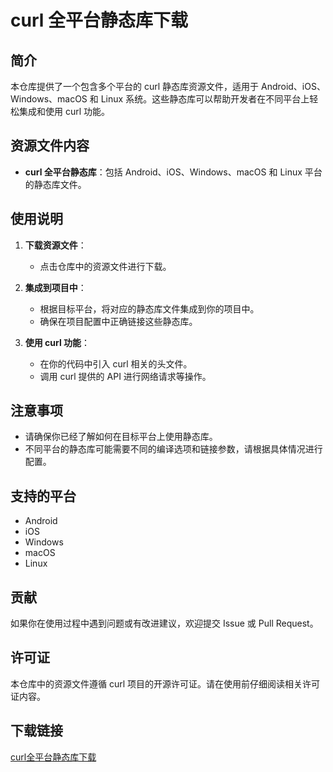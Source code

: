 # curl 全平台静态库下载

## 简介

本仓库提供了一个包含多个平台的 curl 静态库资源文件，适用于 Android、iOS、Windows、macOS 和 Linux 系统。这些静态库可以帮助开发者在不同平台上轻松集成和使用 curl 功能。

## 资源文件内容

- **curl 全平台静态库**：包括 Android、iOS、Windows、macOS 和 Linux 平台的静态库文件。

## 使用说明

1. **下载资源文件**：
   - 点击仓库中的资源文件进行下载。

2. **集成到项目中**：
   - 根据目标平台，将对应的静态库文件集成到你的项目中。
   - 确保在项目配置中正确链接这些静态库。

3. **使用 curl 功能**：
   - 在你的代码中引入 curl 相关的头文件。
   - 调用 curl 提供的 API 进行网络请求等操作。

## 注意事项

- 请确保你已经了解如何在目标平台上使用静态库。
- 不同平台的静态库可能需要不同的编译选项和链接参数，请根据具体情况进行配置。

## 支持的平台

- Android
- iOS
- Windows
- macOS
- Linux

## 贡献

如果你在使用过程中遇到问题或有改进建议，欢迎提交 Issue 或 Pull Request。

## 许可证

本仓库中的资源文件遵循 curl 项目的开源许可证。请在使用前仔细阅读相关许可证内容。

## 下载链接

[curl全平台静态库下载](https://pan.quark.cn/s/d1e68a9ac9c0)